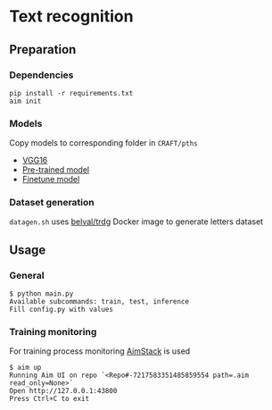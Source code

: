# Text recognition
## Preparation
### Dependencies
```
pip install -r requirements.txt
aim init
```
### Models
Copy models to corresponding folder in `CRAFT/pths`
* [VGG16](https://drive.google.com/open?id=1WzDnOuU_dELMDSaecs1e9uc0aqRBHQX4)
* [Pre-trained model](https://drive.google.com/open?id=1RROAUqBQsydRhGpmUwTT1zu3yWNoVWsO)
* [Finetune model](https://drive.google.com/open?id=1aYa7vv3jOx3TJpyz-CpMbe5pq8ec8dtI)
### Dataset generation
`datagen.sh` uses [belval/trdg](https://github.com/Belval/TextRecognitionDataGenerator) Docker image to generate letters dataset
## Usage
### General
```
$ python main.py
Available subcommands: train, test, inference
Fill config.py with values
```
### Training monitoring
For training process monitoring [AimStack](https://aimstack.io/) is used
```
$ aim up
Running Aim UI on repo `<Repo#-7217583351485859554 path=.aim read_only=None>`
Open http://127.0.0.1:43800
Press Ctrl+C to exit
```